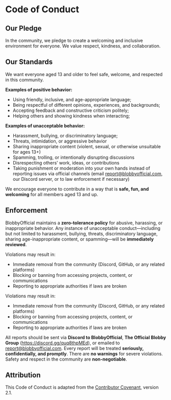 # Code of Conduct

## Our Pledge
In the community, we pledge to create a welcoming and inclusive environment for everyone. We value respect, kindness, and collaboration.

## Our Standards
We want everyone aged 13 and older to feel safe, welcome, and respected in this community.

**Examples of positive behavior:**
- Using friendly, inclusive, and age-appropriate language;  
- Being respectful of different opinions, experiences, and backgrounds;  
- Accepting feedback and constructive criticism politely;  
- Helping others and showing kindness when interacting;  

**Examples of unacceptable behavior:**
- Harassment, bullying, or discriminatory language;
- Threats, intimidation, or aggressive behavior  
- Sharing inappropriate content (violent, sexual, or otherwise unsuitable for ages 13+)  
- Spamming, trolling, or intentionally disrupting discussions  
- Disrespecting others’ work, ideas, or contributions  
- Taking punishment or moderation into your own hands instead of reporting issues via official channels (email [report@blobbyofficial.com](mailto:report@blobbyofficial.com), our Discord server, or to law enforcement if necessary)

We encourage everyone to contribute in a way that is **safe, fun, and welcoming** for all members aged 13 and up.


## Enforcement
BlobbyOfficial maintains a **zero-tolerance policy** for abusive, harassing, or inappropriate behavior. Any instance of unacceptable conduct—including but not limited to harassment, bullying, threats, discriminatory language, sharing age-inappropriate content, or spamming—will be **immediately reviewed**.  

Violations may result in:  
- Immediate removal from the community (Discord, GitHub, or any related platforms)  
- Blocking or banning from accessing projects, content, or communications  
- Reporting to appropriate authorities if laws are broken  

Violations may result in:  
- Immediate removal from the community (Discord, GitHub, or any related platforms)  
- Blocking or banning from accessing projects, content, or communications  
- Reporting to appropriate authorities if laws are broken  

All reports should be sent via **Discord to BlobbyOfficial**, **The Official Blobby Group** (https://discord.gg/quq8thpMEd), or emailed to [report@blobbyofficial.com](mailto:report@blobbyofficial.com). Every report will be treated **seriously, confidentially, and promptly**. There are **no warnings** for severe violations. Safety and respect in the community are **non-negotiable**.  

## Attribution
This Code of Conduct is adapted from the [Contributor Covenant](https://www.contributor-covenant.org/), version 2.1.